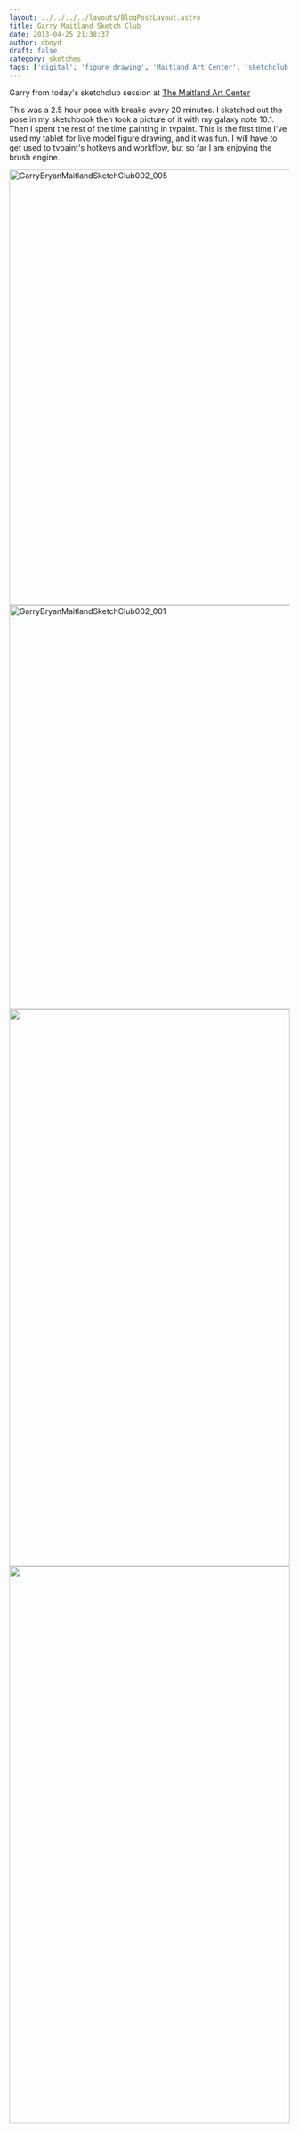```yaml
---
layout: ../../../../layouts/BlogPostLayout.astro
title: Garry Maitland Sketch Club
date: 2013-04-25 21:38:37
author: dboyd
draft: false
category: sketches
tags: ['digital', 'figure drawing', 'Maitland Art Center', 'sketchclub', 'tvpaint']
---
```

Garry from today's sketchclub session at <a href="http://www.artandhistory.org">The Maitland Art Center</a>

This was a 2.5 hour pose with breaks every 20 minutes. I sketched out the pose in my sketchbook then took a picture of it with my galaxy note 10.1. Then I spent the rest of the time painting in tvpaint. This is the first time I've used my tablet for live model figure drawing, and it was fun. I will have to get used to tvpaint's hotkeys and workflow, but so far I am enjoying the brush engine.

<a href="https://danaboyd.local/wp-content/uploads/2013/04/GarryBryanMaitlandSketchClub002_005.jpg"><img class="alignnone size-full wp-image-607" alt="GarryBryanMaitlandSketchClub002_005" src="https://danaboyd.local/wp-content/uploads/2013/04/GarryBryanMaitlandSketchClub002_005.jpg" width="1000" height="782" /></a><a href="https://danaboyd.local/wp-content/uploads/2013/04/GarryBryanMaitlandSketchClub002_001.jpg"><img class="alignnone size-full wp-image-606" alt="GarryBryanMaitlandSketchClub002_001" src="https://danaboyd.local/wp-content/uploads/2013/04/GarryBryanMaitlandSketchClub002_001.jpg" width="1000" height="725" /></a>
<img
srcset="https://img.danaboyd.com/images/2013/04/GarryBryanMaitlandSketchClub002_005_720.avif 720w, https://img.danaboyd.com/images/2013/04/GarryBryanMaitlandSketchClub002_005_480.avif 480w"
sizes="(max-width: 720px) 100vw, (max-width: 480px) 100vw"
src="https://img.danaboyd.com/images/2013/04/GarryBryanMaitlandSketchClub002_005.jpg"
alt=""
style="width: clamp(0px, 100%, 1000px); height: auto;"
/>
<img
srcset="https://img.danaboyd.com/images/2013/04/GarryBryanMaitlandSketchClub002_001_720.avif 720w, https://img.danaboyd.com/images/2013/04/GarryBryanMaitlandSketchClub002_001_480.avif 480w"
sizes="(max-width: 720px) 100vw, (max-width: 480px) 100vw"
src="https://img.danaboyd.com/images/2013/04/GarryBryanMaitlandSketchClub002_001.jpg"
alt=""
style="width: clamp(0px, 100%, 1000px); height: auto;"
/>

